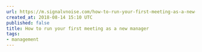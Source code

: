 ```yaml
---
url: https://m.signalvnoise.com/how-to-run-your-first-meeting-as-a-new-manager-84aaef872c1b?source=rss----668e14b18fb1---4
created_at: 2018-08-14 15:10 UTC
published: false
title: How to run your first meeting as a new manager
tags:
- management
---
```



